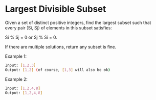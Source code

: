 # Largest Divisible Subset

Given a set of distinct positive integers, find the largest subset such that every pair (Si, Sj) of elements in this subset satisfies:

Si % Sj = 0 or Sj % Si = 0.

If there are multiple solutions, return any subset is fine.

Example 1:

```bash
Input: [1,2,3]
Output: [1,2] (of course, [1,3] will also be ok)
```

Example 2:

```bash
Input: [1,2,4,8]
Output: [1,2,4,8]
```